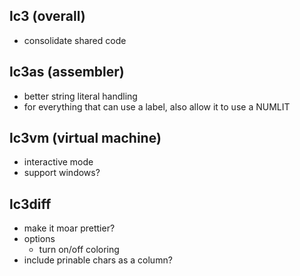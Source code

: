 ## lc3 (overall)
* consolidate shared code

## lc3as (assembler)
* better string literal handling
* for everything that can use a label, also allow it to use a NUMLIT

## lc3vm (virtual machine)
* interactive mode
* support windows?

## lc3diff
* make it moar prettier?
* options
  * turn on/off coloring
* include prinable chars as a column?

